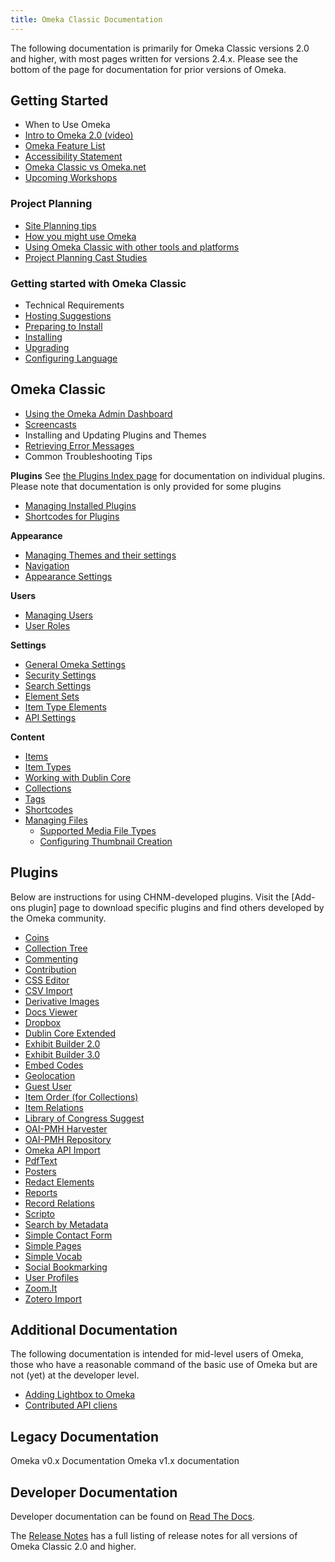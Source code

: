 ```yaml
---
title: Omeka Classic Documentation
---
```

The following documentation is primarily for Omeka Classic  versions 2.0 and higher, with most pages written for versions 2.4.x. Please see the bottom of the page for documentation for prior versions of Omeka.

## Getting Started
- When to Use Omeka
- [Intro to Omeka 2.0 (video)](https://vimeo.com/55973380)
- [Omeka Feature List](/Feature_List.md)
- [Accessibility Statement](/Accessibility_Statement.md)
- [Omeka Classic vs Omeka.net](/Classic_vs_Net.md)
- [Upcoming Workshops](/Upcoming_Workshops.md)

### Project Planning
- [Site Planning tips](/Site_Planning_Tips.md)
- [How you might use Omeka](/How_Might_You_Use_Omeka.md)
- [Using Omeka Classic with other tools and platforms](/Using_Omeka_with_Other_Tools_and_Platforms.md)
- [Project Planning Cast Studies](/Project_Planning_Case_Studies.md)

### Getting started with Omeka Classic
- Technical Requirements
- [Hosting Suggestions](/Hosting_Suggestions.md)
- [Preparing to Install](/Preparing_to_Install.md)
- [Installing](/Installation.md)
- [Upgrading](/Upgrading.md)
- [Configuring Language](/Configuring_Language.md)

## Omeka Classic
- [Using the Omeka Admin Dashboard](/Using_the_Omeka_Admin.md)
- [Screencasts](/Screencasts.md)
- Installing and Updating Plugins and Themes
- [Retrieving Error Messages](/Retrieving_Error_Messages.md)
- Common Troubleshooting Tips

**Plugins**
See [the Plugins Index page](/Plugins_2.md) for documentation on individual plugins. Please note that documentation is only provided for some plugins
- [Managing Installed Plugins](/Managing_Plugins.md)
- [Shortcodes for Plugins](/Plugins/Plugin_Shortcodes.md)

**Appearance**
- [Managing Themes and their settings](/Managin_Themes_2.md)
- [Navigation](/Managing_Navigation_2.0.md)
- [Appearance Settings](/Managing_Appearance_Settings_2.0.md)

**Users**
- [Managing Users](/Managing_Users_2.0.md)
- [User Roles](/User_Roles.md)

**Settings**
- [General Omeka Settings](/Managing_General_Settings_2.md)
- [Security Settings](/Managing_Security_Settings_2.md)
- [Search Settings](/Managing_Search_Settings_2.md)
- [Element Sets](/Managing_Element_Sets_2.md)
- [Item Type Elements](/Managing_Item_Type_Elements_2.md)
- [API Settings](/Managing_API_Settings.md)

**Content**
- [Items](/Managing_Items_2.md)
- [Item Types](/Managing_Item_Types_2.md)
- [Working with Dublin Core](/Working_with_Dublin_Core.md)
- [Collections](/Managing_Collections_2.md)
- [Tags](/Managing_Tags_2.md)
- [Shortcodes](/Shortcodes2.md)
- [Managing Files](/Managing_Files.md)
    - [Supported Media File Types](/Media_Files.md)
    - [Configuring Thumbnail Creation](/Configuring_Thumbnail_Creation.md)

## Plugins
Below are instructions for using CHNM-developed plugins. Visit the [Add-ons plugin] page to download specific plugins and find others developed by the Omeka community.

-   [Coins](/Plugins/Coins_2.0.md)
-   [Collection Tree](/Plugins/CollectionTree_2.0.md)
-   [Commenting](/Plugins/Commenting_2.0.md)
-   [Contribution](/Plugins/Contribution_2.0.md)
-   [CSS Editor](/Plugins/CSS_Editor.md)
-   [CSV Import](/Plugins/CSV_Import_2.0.md)
-   [Derivative Images](/Plugins/DerivativeImages.md)
-   [Docs Viewer](/Plugins/DocsViewer_2.0.md)
-   [Dropbox](/Plugins/Dropbox_2.0.md)
-   [Dublin Core Extended](/Plugins/DublinCoreExtended_2.0.md)
-   [Exhibit Builder 2.0](/Plugins/ExhibitBuilder_2.0.md)
-   [Exhibit Builder 3.0](/Plugins/ExhibitBuilder_3.0.md)
-   [Embed Codes](/Plugins/EmbedCodes.md)
-   [Geolocation](/Plugins/Geolocation_2.0.md)
-   [Guest User](/Plugins/GuestUser_2.0.md)
-   [Item Order (for Collections)](/Plugins/ItemOrder_2.0.md)
-   [Item Relations](/Plugins/ItemRelations_2.0.md)
-   [Library of Congress Suggest](/Plugins/Library_of_Congress_Suggest_2.0.md)
-   [OAI-PMH Harvester](/Plugins/OaipmhHarvester_2.0.md)
-   [OAI-PMH Repository](/Plugins/OaiPmhRepository_2.0.md)
-   [Omeka API Import](/Plugins/Omeka_API_Import.md)
-   [PdfText](/Plugins/PdfText.md)
-   [Posters](/Plugins/Posters.md)
-   [Redact Elements](/Plugins/RedactElements.md)
-   [Reports](/Plugins/Reports_2.0.md)
-   [Record Relations](/Plugins/RecordRelations_2.0.md)
-   [Scripto](/Plugins/Scripto_2.0.md)
-   [Search by Metadata](/Plugins/SearchByMetadata.md)
-   [Simple Contact Form](/Plugins/SimpleContactForm_2.0.md)
-   [Simple Pages](/Plugins/SimplePages_2.0.md)
-   [Simple Vocab](/Plugins/SimpleVocab_2.0.md)
-   [Social Bookmarking](/Plugins/SocialBookmarking_2.0.md)
-   [User Profiles](/Plugins/UserProfile_2.0.md)
-   [Zoom.It](/Plugins/ZoomIt_2.0.md)
-   [Zotero Import](/Plugins/ZoteroImport_2.0.md)

## Additional Documentation
The following documentation is intended for mid-level users of Omeka, those who have a reasonable command of the basic use of Omeka but are not (yet) at the developer level.

- [Adding Lightbox to Omeka](/Adding_Lightbod_to_Omeka.md)
- [Contributed API cliens](/Contributed_API_clients.md)


## Legacy Documentation
Omeka v0.x Documentation
Omeka v1.x documentation

## Developer Documentation
Developer documentation can be found on [Read The Docs](http://omeka.readthedocs.io/en/latest/). 

The [Release Notes](/releasenotes.md) has a full listing of release notes for all versions of Omeka Classic 2.0 and higher.